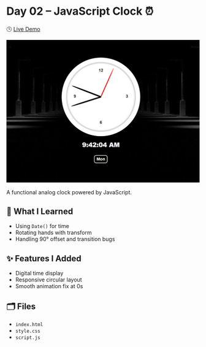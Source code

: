 # Day 02 – JavaScript Clock ⏰

🕒 [Live Demo](https://icabduqaadir12.github.io/javascript30-demos/02-clock/)

![Clock Screenshot](./screenshot.png)

A functional analog clock powered by JavaScript.

## 🧩 What I Learned
- Using `Date()` for time
- Rotating hands with transform
- Handling 90° offset and transition bugs

## ✨ Features I Added
- Digital time display
- Responsive circular layout
- Smooth animation fix at 0s

## 🗂️ Files
- `index.html`
- `style.css`
- `script.js`
